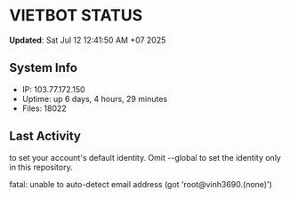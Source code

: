 # VIETBOT STATUS
**Updated**: Sat Jul 12 12:41:50 AM +07 2025

## System Info
- IP: 103.77.172.150
- Uptime: up 6 days, 4 hours, 29 minutes
- Files: 18022

## Last Activity

to set your account's default identity.
Omit --global to set the identity only in this repository.

fatal: unable to auto-detect email address (got 'root@vinh3690.(none)')
